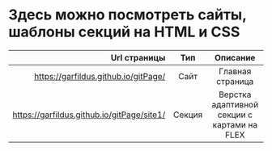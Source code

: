 Здесь можно посмотреть сайты, шаблоны секций на HTML и CSS
==========================================================

| Url страницы | Тип | Описание |
|-------------:|:--------:|:--------:|
|https://garfildus.github.io/gitPage/|Сайт|Главная страница|
| https://garfildus.github.io/gitPage/site1/ |Секция|Верстка адаптивной секции с картами на FLEX |
